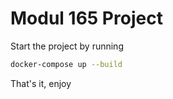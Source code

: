 # Modul 165 Project

Start the project by running

```bash
docker-compose up --build
```

That's it, enjoy